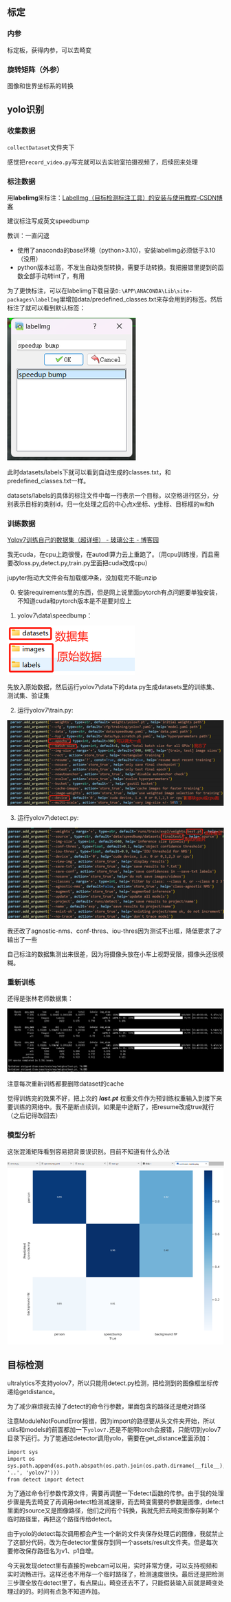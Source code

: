 ## 标定

### 内参

标定板，获得内参，可以去畸变

### 旋转矩阵（外参）

图像和世界坐标系的转换

## yolo识别

### 收集数据

`collectDataset`文件夹下

感觉把`record_video.py`写完就可以去实验室拍摄视频了，后续回来处理

### 标注数据

用**labelimg**来标注：[LabelImg（目标检测标注工具）的安装与使用教程-CSDN博客](https://blog.csdn.net/knighthood2001/article/details/125883343)

建议标注写成英文speedbump

教训：一直闪退

- 使用了anaconda的base环境（python>3.10)，安装labelimg必须低于3.10（没用）
- python版本过高，不发生自动类型转换，需要手动转换。我把报错里提到的函数全部手动转int了，有用

为了更快标注，可以在labelimg下载目录`D:\APP\ANACONDA\Lib\site-packages\labelImg`里增加data/predefined_classes.txt来存会用到的标签。然后标注了就可以看到默认标签：

![image-20241210230628354](assets-record\image-20241210230628354.png)

此时datasets/labels下就可以看到自动生成的classes.txt，和predefined_classes.txt一样。

datasets/labels的具体的标注文件中每一行表示一个目标，以空格进行区分，分别表示目标的类别id，归一化处理之后的中心点x坐标、y坐标、目标框的w和h

### 训练数据

[Yolov7训练自己的数据集（超详细） - 玻璃公主 - 博客园](https://www.cnblogs.com/boligongzhu/p/16718242.html)

我无cuda，在cpu上跑很慢，在autodl算力云上重跑了。（用cpu训练慢，而且需要改loss.py,detect.py,train.py里面把cuda改成cpu）

jupyter拖动大文件会有加载缓冲条，没加载完不能unzip

0. 安装requirements里的东西，但是网上说里面pytorch有点问题要单独安装，不知道cuda和pytorch版本是不是要对应上

1. yolov7\data\speedbump：

![image-20241215224015052](assets-record\image-20241215224015052.png)

先放入原始数据，然后运行yolov7\data下的data.py生成datasets里的训练集、测试集、验证集

2. 运行yolov7\train.py:

![image-20250114173744304](assets-record\image-20250114173744304.png)

3. 运行yolov7\detect.py:

![image-20250114173820595](assets-record\image-20250114173820595.png)

我还改了agnostic-nms、conf-thres、iou-thres因为测试不出框，降低要求了才输出了一些

自己标注的数据集测出来很差，因为将摄像头放在小车上视野受限，摄像头还很模糊。

### 重新训练

还得是张林老师数据集：

![image-20241221163707154](assets-record\image-20241221163707154.png)

注意每次重新训练都要删除dataset的cache

觉得训练完的效果不好，把上次的 ***last.pt*** 权重文件作为预训练权重输入到接下来要训练的网络中。我不是断点续训，如果是中途断了，把resume改成true就行（之后记得改回去）

### 模型分析

这张混淆矩阵看到容易把背景误识别。目前不知道有什么办法

![image-20241224140559998](assets-record\image-20241224140559998.png)

## 目标检测

ultralytics不支持yolov7，所以只能用detect.py检测，把检测到的图像框坐标传递给getdistance。

为了减少麻烦我去掉了detect的命令行参数，里面包含的路径还是绝对路径

注意ModuleNotFoundError报错，因为import的路径要从头文件夹开始，所以utils和models的前面都加一下`yolov7.`还是不能啊torch会报错，只能切到yolov7目录下运行。为了能通过detector调用yolo，需要在get_distance里面添加：

```
import sys
import os
sys.path.append(os.path.abspath(os.path.join(os.path.dirname(__file__), '..', 'yolov7')))
from detect import detect
```

为了通过命令行参数传源文件，需要再调整一下detect函数的传参。由于我的处理步骤是先去畸变了再调用detect检测减速带，而去畸变需要的参数是图像，detect里面的source又是图像路径，他们之间有个转换，我就先把去畸变图像存到某个临时路径里，再把这个路径传给detect。

由于yolo的detect每次调用都会产生一个新的文件夹保存处理后的图像，我就禁止了这部分代码，改为在detector里保存到同一个assets/result文件夹。但是每次要修改保存路径名为v1、p1自增。

今天我发现detect里有直接的webcam可以用，实时非常方便，可以支持视频和实时流畅进行。这样还也不用存一个临时路径了，检测速度很快。最后还是把检测三步骤全放在detect里了，有点屎山。畸变还去不了，只能假装输入前就是畸变处理过的的。时间有点急不知道咋加。